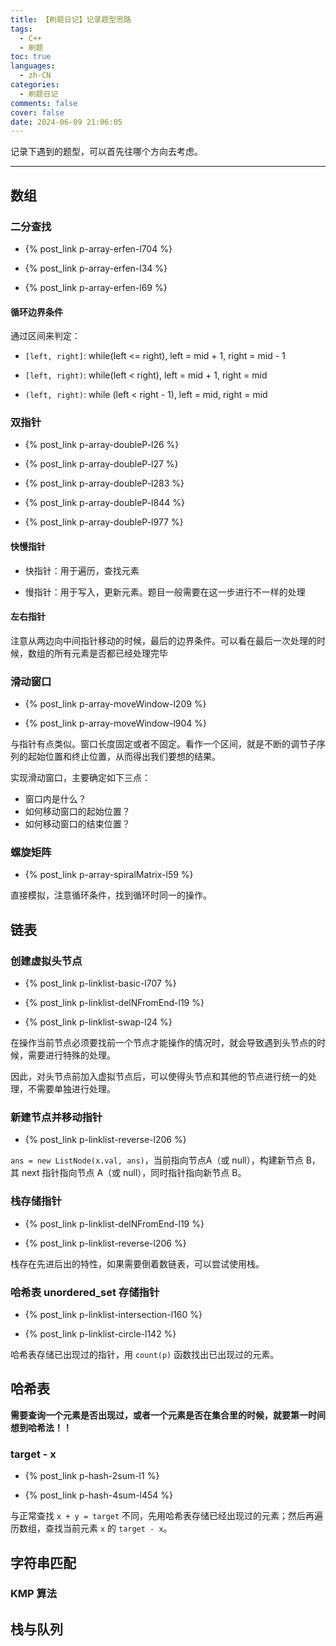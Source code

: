 ```yaml
---
title: 【刷题日记】记录题型思路
tags:
  - C++
  - 刷题
toc: true
languages:
  - zh-CN
categories:
  - 刷题日记
comments: false
cover: false
date: 2024-06-09 21:06:05
---
```


记录下遇到的题型，可以首先往哪个方向去考虑。

<!-- more -->

---

## 数组

### 二分查找

* {% post_link p-array-erfen-l704 %}  

* {% post_link p-array-erfen-l34 %}  

* {% post_link p-array-erfen-l69 %}

#### 循环边界条件

通过区间来判定：

* `[left, right]`: while(left <= right), left = mid + 1, right = mid - 1

* `[left, right)`: while(left < right), left = mid + 1, right = mid

* `(left, right)`: while (left < right - 1), left = mid, right = mid


### 双指针

* {% post_link p-array-doubleP-l26 %}  

* {% post_link p-array-doubleP-l27 %}  

* {% post_link p-array-doubleP-l283 %}  

* {% post_link p-array-doubleP-l844 %}  

* {% post_link p-array-doubleP-l977 %}


#### 快慢指针

* 快指针：用于遍历，查找元素

* 慢指针：用于写入，更新元素。题目一般需要在这一步进行不一样的处理

#### 左右指针

注意从两边向中间指针移动的时候，最后的边界条件。可以看在最后一次处理的时候，数组的所有元素是否都已经处理完毕


### 滑动窗口

* {% post_link p-array-moveWindow-l209 %}

* {% post_link p-array-moveWindow-l904 %}

与指针有点类似。窗口长度固定或者不固定。看作一个区间，就是不断的调节子序列的起始位置和终止位置，从而得出我们要想的结果。

实现滑动窗口，主要确定如下三点：
  * 窗口内是什么？
  * 如何移动窗口的起始位置？
  * 如何移动窗口的结束位置？


### 螺旋矩阵

* {% post_link p-array-spiralMatrix-l59 %}

直接模拟，注意循环条件，找到循环时同一的操作。


## 链表

### 创建虚拟头节点

* {% post_link p-linklist-basic-l707 %}  

* {% post_link p-linklist-delNFromEnd-l19 %}  

* {% post_link p-linklist-swap-l24 %}  

在操作当前节点必须要找前一个节点才能操作的情况时，就会导致遇到头节点的时候，需要进行特殊的处理。

因此，对头节点前加入虚拟节点后，可以使得头节点和其他的节点进行统一的处理，不需要单独进行处理。

### 新建节点并移动指针

* {% post_link p-linklist-reverse-l206 %}  

`ans = new ListNode(x.val, ans)`，当前指向节点A（或 null），构建新节点 B，其 next 指针指向节点 A（或 null），同时指针指向新节点 B。

### 栈存储指针

* {% post_link p-linklist-delNFromEnd-l19 %}  

* {% post_link p-linklist-reverse-l206 %}  

栈存在先进后出的特性，如果需要倒着数链表，可以尝试使用栈。

### 哈希表 unordered_set 存储指针

* {% post_link p-linklist-intersection-l160 %} 

* {% post_link p-linklist-circle-l142 %}  

哈希表存储已出现过的指针，用 `count(p)` 函数找出已出现过的元素。


## 哈希表

**需要查询一个元素是否出现过，或者一个元素是否在集合里的时候，就要第一时间想到哈希法！！**

### target - x

* {% post_link p-hash-2sum-l1 %} 

* {% post_link p-hash-4sum-l454 %}  

与正常查找 `x + y = target` 不同，先用哈希表存储已经出现过的元素；然后再遍历数组，查找当前元素 `x` 的 `target - x`。

## 字符串匹配

### KMP 算法

## 栈与队列